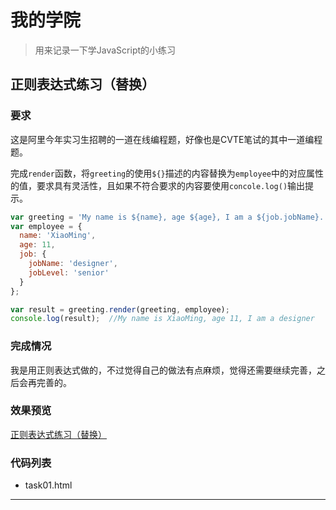 # 我的学院

> 用来记录一下学JavaScript的小练习



## 正则表达式练习（替换）

### 要求

这是阿里今年实习生招聘的一道在线编程题，好像也是CVTE笔试的其中一道编程题。

完成`render`函数，将`greeting`的使用`${}`描述的内容替换为`employee`中的对应属性的值，要求具有灵活性，且如果不符合要求的内容要使用`concole.log()`输出提示。

```javascript
var greeting = 'My name is ${name}, age ${age}, I am a ${job.jobName}.';
var employee = {
  name: 'XiaoMing', 
  age: 11,
  job: {
    jobName: 'designer',
    jobLevel: 'senior'
  }
};

var result = greeting.render(greeting, employee);
console.log(result);  //My name is XiaoMing, age 11, I am a designer
```



### 完成情况

我是用正则表达式做的，不过觉得自己的做法有点麻烦，觉得还需要继续完善，之后会再完善的。



### 效果预览

[正则表达式练习（替换）](https://miraclezys.github.io/IFE/academy_me/code/task01.html)

### 代码列表

* task01.html


---

